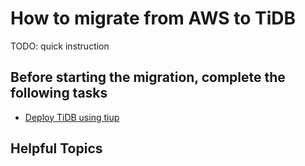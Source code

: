 # How to migrate from AWS to TiDB

TODO: quick instruction

## Before starting the migration, complete the following tasks

- [Deploy TiDB using tiup](/data-migration/todo.md)

## Helpful Topics  
